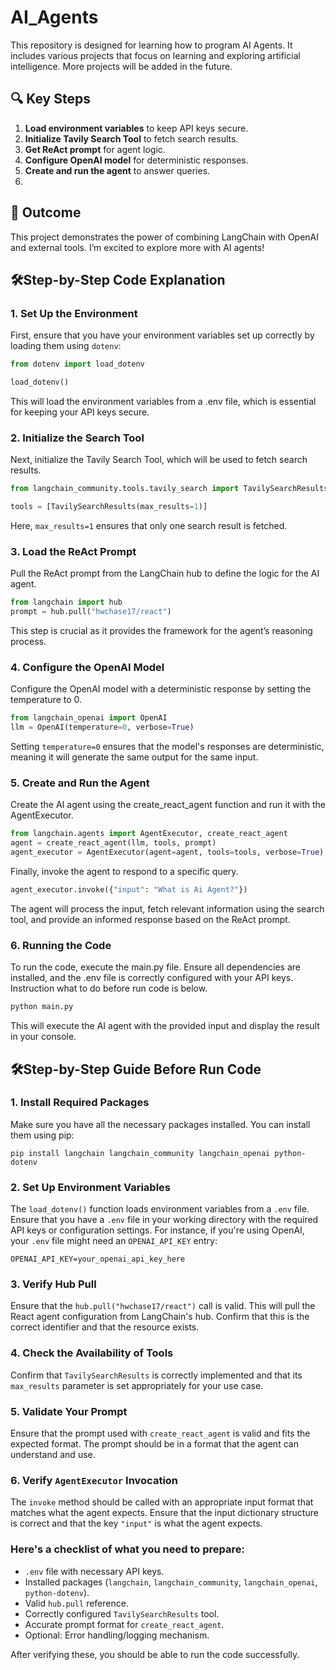 # AI_Agents

This repository is designed for learning how to program AI Agents. It includes various projects that focus on learning and exploring artificial intelligence. More projects will be added in the future.


## 🔍 Key Steps

1. **Load environment variables** to keep API keys secure.
2. **Initialize Tavily Search Tool** to fetch search results.
3. **Get ReAct prompt** for agent logic.
4. **Configure OpenAI model** for deterministic responses.
5. **Create and run the agent** to answer queries.
6. 

## 🌟 Outcome

This project demonstrates the power of combining LangChain with OpenAI and external tools. I’m excited to explore more with AI agents!


## 🛠️Step-by-Step Code Explanation

### 1. Set Up the Environment
First, ensure that you have your environment variables set up correctly by loading them using `dotenv`:
```python
from dotenv import load_dotenv

load_dotenv()
```
This will load the environment variables from a .env file, which is essential for keeping your API keys secure.

### 2. Initialize the Search Tool
Next, initialize the Tavily Search Tool, which will be used to fetch search results.

```python
from langchain_community.tools.tavily_search import TavilySearchResults

tools = [TavilySearchResults(max_results=1)]
```
Here, `max_results=1` ensures that only one search result is fetched.

### 3. Load the ReAct Prompt
Pull the ReAct prompt from the LangChain hub to define the logic for the AI agent.

```python
from langchain import hub
prompt = hub.pull("hwchase17/react")
```
This step is crucial as it provides the framework for the agent’s reasoning process.

### 4. Configure the OpenAI Model
Configure the OpenAI model with a deterministic response by setting the temperature to 0.
```python
from langchain_openai import OpenAI
llm = OpenAI(temperature=0, verbose=True)
```
Setting `temperature=0` ensures that the model's responses are deterministic, meaning it will generate the same output for the same input.

### 5. Create and Run the Agent
Create the AI agent using the create_react_agent function and run it with the AgentExecutor.
```python
from langchain.agents import AgentExecutor, create_react_agent
agent = create_react_agent(llm, tools, prompt)
agent_executor = AgentExecutor(agent=agent, tools=tools, verbose=True)
```
Finally, invoke the agent to respond to a specific query.
```python
agent_executor.invoke({"input": "What is Ai Agent?"})
```
The agent will process the input, fetch relevant information using the search tool, and provide an informed response based on the ReAct prompt.

### 6. Running the Code
To run the code, execute the main.py file. Ensure all dependencies are installed, and the .env file is correctly configured with your API keys. Instruction what to do before run code is below. 

```bash
python main.py
```

This will execute the AI agent with the provided input and display the result in your console.


## 🛠️Step-by-Step Guide Before Run Code 
### 1. Install Required Packages
Make sure you have all the necessary packages installed. You can install them using pip:
```
pip install langchain langchain_community langchain_openai python-dotenv
```

### 2. Set Up Environment Variables 
The `load_dotenv()` function loads environment variables from a `.env` file. Ensure that you have a `.env` file in your working directory with the required API keys or configuration settings. For instance, if you're using OpenAI, your `.env` file might need an `OPENAI_API_KEY` entry:
```
OPENAI_API_KEY=your_openai_api_key_here
```

### 3. Verify Hub Pull
Ensure that the `hub.pull("hwchase17/react")` call is valid. This will pull the React agent configuration from LangChain's hub. Confirm that this is the correct identifier and that the resource exists.

### 4. Check the Availability of Tools
Confirm that `TavilySearchResults` is correctly implemented and that its `max_results` parameter is set appropriately for your use case.

### 5. Validate Your Prompt
Ensure that the prompt used with `create_react_agent` is valid and fits the expected format. The prompt should be in a format that the agent can understand and use.

### 6. Verify `AgentExecutor` Invocation 
The `invoke` method should be called with an appropriate input format that matches what the agent expects. Ensure that the input dictionary structure is correct and that the key `"input"` is what the agent expects.

### Here's a checklist of what you need to prepare:
- `.env` file with necessary API keys.
- Installed packages (`langchain`, `langchain_community`, `langchain_openai`, `python-dotenv`).
- Valid `hub.pull` reference.
- Correctly configured `TavilySearchResults` tool.
- Accurate prompt format for `create_react_agent`.
- Optional: Error handling/logging mechanism.

After verifying these, you should be able to run the code successfully.
